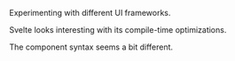 Experimenting with different UI frameworks.

Svelte looks interesting with its compile-time optimizations.

The component syntax seems a bit different.